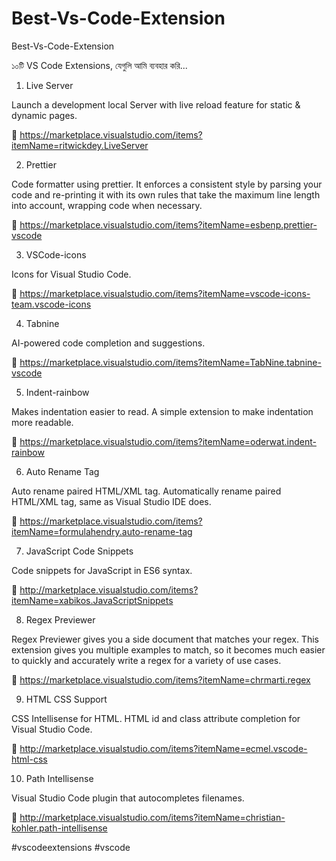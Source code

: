 # Best-Vs-Code-Extension
Best-Vs-Code-Extension


১০টি VS Code Extensions, যেগুলি আমি ব্যবহার করি... 

1. Live Server

Launch a development local Server with live reload feature for static & dynamic pages.

🔗 https://marketplace.visualstudio.com/items?itemName=ritwickdey.LiveServer

2. Prettier  

Code formatter using prettier.  It enforces a consistent style by parsing your code and re-printing it with its own rules that take the maximum line length into account, wrapping code when necessary.

🔗 https://marketplace.visualstudio.com/items?itemName=esbenp.prettier-vscode

3. VSCode-icons  

Icons for Visual Studio Code.

🔗 https://marketplace.visualstudio.com/items?itemName=vscode-icons-team.vscode-icons

4. Tabnine  

AI-powered code completion and suggestions.
  
🔗 https://marketplace.visualstudio.com/items?itemName=TabNine.tabnine-vscode

5. Indent-rainbow  

Makes indentation easier to read. A simple extension to make indentation more readable.  

🔗 https://marketplace.visualstudio.com/items?itemName=oderwat.indent-rainbow

6. Auto Rename Tag  

Auto rename paired HTML/XML tag. Automatically rename paired HTML/XML tag, same as Visual Studio IDE does.  

🔗 https://marketplace.visualstudio.com/items?itemName=formulahendry.auto-rename-tag

7. JavaScript Code Snippets  

Code snippets for JavaScript in ES6 syntax.
  
🔗 http://marketplace.visualstudio.com/items?itemName=xabikos.JavaScriptSnippets

8. Regex Previewer

Regex Previewer gives you a side document that matches your regex. This extension gives you multiple examples to match, so it becomes much easier to quickly and accurately write a regex for a variety of use cases.

🔗 https://marketplace.visualstudio.com/items?itemName=chrmarti.regex

9. HTML CSS Support  

CSS Intellisense for HTML. HTML id and class attribute completion for Visual Studio Code.  

🔗 http://marketplace.visualstudio.com/items?itemName=ecmel.vscode-html-css

10. Path Intellisense  

Visual Studio Code plugin that autocompletes filenames.  

🔗 http://marketplace.visualstudio.com/items?itemName=christian-kohler.path-intellisense

#vscodeextensions #vscode
